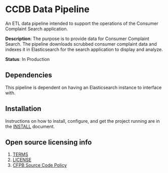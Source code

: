 # CCDB Data Pipeline

An ETL data pipeline intended to support the operations of the Consumer Complaint Search application.

**Description**: The purpose is to provide data for Consumer Complaint Search. The pipeline downloads scrubbed consumer complaint data and indexes it in Elasticsearch for the search application to display and analyze.

**Status**:  In Production

## Dependencies

This pipeline is dependent on having an Elasticsearch instance to interface with.  

## Installation

Instructions on how to install, configure, and get the project running are in the [INSTALL](INSTALL.md) document.

## Open source licensing info
1. [TERMS](TERMS.md)
2. [LICENSE](LICENSE)
3. [CFPB Source Code Policy](https://github.com/cfpb/source-code-policy/)
